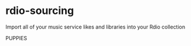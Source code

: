 rdio-sourcing
=============

Import all of your music service likes and libraries into your Rdio collection

PUPPIES
